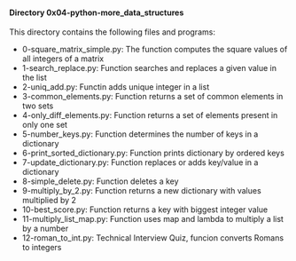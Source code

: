 #### Directory 0x04-python-more_data_structures
This directory contains the following files and programs:
* 0-square_matrix_simple.py: The function computes the square values of all integers of a matrix
* 1-search_replace.py: Function searches and replaces a given value in the list
* 2-uniq_add.py: Functin adds unique integer in a list
* 3-common_elements.py: Function returns a set of common elements in two sets
* 4-only_diff_elements.py: Function returns a set of elements present in only one set
* 5-number_keys.py: Function determines the number of keys in a dictionary
* 6-print_sorted_dictionary.py: Function prints dictionary by ordered keys
* 7-update_dictionary.py: Function replaces or adds key/value in a dictionary
* 8-simple_delete.py: Function deletes a key
* 9-multiply_by_2.py: Function returns a new dictionary with values multiplied by 2
* 10-best_score.py: Function returns a key with biggest integer value
* 11-multiply_list_map.py: Function uses map and lambda to multiply a list by a number
* 12-roman_to_int.py: Technical Interview Quiz, funcion converts Romans to integers


